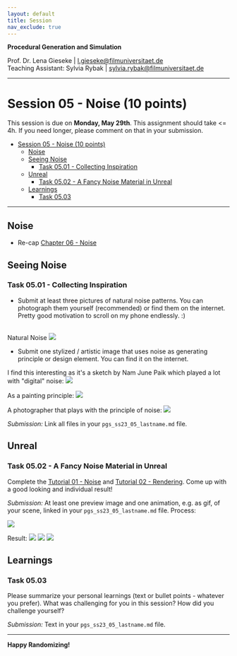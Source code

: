 ```yaml
---
layout: default
title: Session
nav_exclude: true
---
```


**Procedural Generation and Simulation**  


Prof. Dr. Lena Gieseke \| l.gieseke@filmuniversitaet.de  
Teaching Assistant: Sylvia Rybak \| sylvia.rybak@filmuniversitaet.de

---

# Session 05 - Noise (10 points)

This session is due on **Monday, May 29th**. This assignment should take <= 4h. If you need longer, please comment on that in your submission.

* [Session 05 - Noise (10 points)](#session-05---noise-10-points)
    * [Noise](#noise)
    * [Seeing Noise](#seeing-noise)
        * [Task 05.01 - Collecting Inspiration](#task-0501---collecting-inspiration)
    * [Unreal](#unreal)
        * [Task 05.02 - A Fancy Noise Material in Unreal](#task-0502---a-fancy-noise-material-in-unreal)
    * [Learnings](#learnings)
        * [Task 05.03](#task-0503)


---

## Noise

* Re-cap [Chapter 06 - Noise](../../02_scripts/pgs_ss23_06_noise_script.md)

## Seeing Noise 

### Task 05.01 - Collecting Inspiration

* Submit at least three pictures of natural noise patterns. You can photograph them yourself (recommended) or find them on the internet.
Pretty good motivation to scroll on my phone endlessly. :) 

<br> Natural Noise
![](imgs/1.png)

* Submit one stylized / artistic image that uses noise as generating principle or design element. You can find it on the internet.

I find this interesting as it's a sketch by Nam June Paik which played a lot with "digital" noise: 
![](imgs/2.png)

As a painting principle:
![](imgs/3.png)

A photographer that plays with the principle of noise:
![](imgs/4.png)

*Submission:* Link all files in your `pgs_ss23_05_lastname.md` file.

## Unreal

### Task 05.02 - A Fancy Noise Material in Unreal

Complete the [Tutorial 01 - Noise](pgs_tutorial_01_noise/pgs_tutorial_01_noise.md) and [Tutorial 02 - Rendering](pgs_tutorial_02_rendering/pgs_tutorial_02_rendering.md). Come up with a good looking and individual result!
  
*Submission:* At least one preview image and one animation, e.g. as gif, of your scene, linked in your `pgs_ss23_05_lastname.md` file.
Process:

![](imgs/task_1.png)

Result:
![](imgs/task_2.jpeg)
![](imgs/task_3.jpeg)
![](imgs/task.gif)


## Learnings

### Task 05.03

Please summarize your personal learnings (text or bullet points - whatever you prefer). What was challenging for you in this session? How did you challenge yourself?

*Submission:* Text in your `pgs_ss23_05_lastname.md` file.


---

**Happy Randomizing!**


